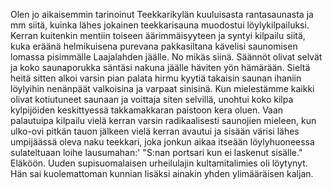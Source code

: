 
Olen jo aikaisemmin tarinoinut Teekkarikylän kuuluisasta rantasaunasta ja mm siitä, kuinka lähes 
jokainen teekkarisauna muodostui löylykilpailuksi. Kerran kuitenkin mentiin toiseen äärimmäisyyteen 
ja syntyi kilpailu siitä, kuka eräänä helmikuisena purevana pakkasiltana kävelisi saunomisen lomassa 
pisimmälle Laajalahden jäälle. No mikäs siinä. Säännöt olivat selvät ja koko saunaporukka säntäsi 
nakuna jäälle häviten yön hämärään. Sieltä heitä sitten alkoi varsin pian palata hirmu kyytiä takaisin 
saunan ihaniin löylyihin nenänpäät valkoisina ja varpaat sinisinä. Kun mielestämme kaikki olivat 
kotiutuneet saunaan ja voittaja siten selvillä, unohtui koko kilpa kylpijöiden keskittyessä 
takkamakkaran paistoon kera oluen. Vaan palautuipa kilpailu vielä kerran varsin radikaalisesti 
saunojien mieleen, kun ulko-ovi pitkän tauon jälkeen vielä kerran avautui ja sisään värisi lähes 
umpijäässä oleva naku teekkari, joka jonkun aikaa itseään löylyhuoneessa sulateltuaan loihe 
lausumahan:' "S:nan portsari kun ei laskenut sisälle." Eläköön. Uuden supisuomalaisen urheilulajin 
kultamitalimies oli löytynyt. Hän sai kuolemattoman kunnian lisäksi ainakin yhden ylimääräisen 
kaljan.